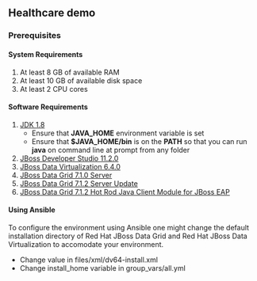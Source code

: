 ## Healthcare demo

### Prerequisites

#### System Requirements

1. At least 8 GB of available RAM
2. At least 10 GB of available disk space
3. At least 2 CPU cores

#### Software Requirements
1. [JDK 1.8](http://www.oracle.com/technetwork/java/javase/downloads/index.html)
   * Ensure that **JAVA_HOME** environment variable is set
   * Ensure that **$JAVA_HOME/bin** is on the **PATH** so that you can run **java** on command line at prompt from any folder
2. [JBoss Developer Studio 11.2.0](https://developers.redhat.com/download-manager/file/devstudio-11.2.0.GA-installer-standalone.jar) 
3. [JBoss Data Virtualization 6.4.0](https://developers.redhat.com/download-manager/file/jboss-dv-6.4.0-installer.jar)
4. [JBoss Data Grid 7.1.0 Server](https://developers.redhat.com/download-manager/file/jboss-datagrid-7.1.0-server.zip)
5. [JBoss Data Grid 7.1.2 Server Update](https://access.redhat.com/jbossnetwork/restricted/softwareDownload.html?softwareId=56221)
6. [JBoss Data Grid 7.1.2 Hot Rod Java Client Module for JBoss EAP ](https://access.redhat.com/jbossnetwork/restricted/softwareDownload.html?softwareId=56241)

#### Using Ansible
To configure the environment using Ansible one might change the default installation directory of Red Hat JBoss Data Grid and Red Hat JBoss Data Virtualization to accomodate your environment.

- Change <installpath></installpath> value in files/xml/dv64-install.xml
- Change install_home variable in group_vars/all.yml


